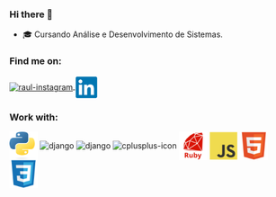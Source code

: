 ### Hi there 👋
- 🎓 Cursando Análise e Desenvolvimento de Sistemas.

### Find me on:
<a href="https://www.instagram.com/raull_oliiveira/">
  <img align="center" alt="raul-instagram" width="40" height="40" src="https://upload.wikimedia.org/wikipedia/commons/thumb/a/a5/Instagram_icon.png/1024px-Instagram_icon.png">
</a>

<a href="https://www.linkedin.com/in/raul-oliveira1231/">
  <img align="center" alt="raul-linkedin" width="40" height="40" src="https://raw.githubusercontent.com/devicons/devicon/master/icons/linkedin/linkedin-original.svg">
</a>


### Work with:
<p>
  <img align="center" alt="python-icon" width="50" height="50" src="https://github.com/walkxcode/dashboard-icons/blob/main/svg/python.svg">
  <img align="center" alt="django" width="50" height="50" src="https://www.svgrepo.com/show/353657/django-icon.svg">
  <img align="center" alt="django" width="50" height="50" src="https://encrypted-tbn0.gstatic.com/images?q=tbn:ANd9GcSiyu1SrRlanRtL3ysswdN7d5CoaJcvSgOEq7oy01IOWuLGmd2HPnq6k2ALJDFtpqQHeDk&usqp=CAU">
  <img align="center" alt="cplusplus-icon" width="50" height="50" src="https://user-images.githubusercontent.com/42747200/46140125-da084900-c26d-11e8-8ea7-c45ae6306309.png">
  <img align="center" alt="ruby-icon" width="50" height="50" src="https://raw.githubusercontent.com/devicons/devicon/master/icons/ruby/ruby-plain-wordmark.svg">
  <img align="center" alt="javascript-icon" width="50" height="50" src="https://raw.githubusercontent.com/devicons/devicon/master/icons/javascript/javascript-original.svg">
  <img align="center" alt="html-icon" width="50" height="50" src="https://raw.githubusercontent.com/devicons/devicon/master/icons/html5/html5-original.svg">
  <img align="center" alt="css-icon" width="50" height="50" src="https://raw.githubusercontent.com/devicons/devicon/master/icons/css3/css3-original.svg">
</p>


<!--
**sandersonraul/sandersonraul** is a ✨ _special_ ✨ repository because its `README.md` (this file) appears on your GitHub profile.

Here are some ideas to get you started:

- 🔭 I’m currently working on ...
- 🌱 I’m currently learning ...
- 👯 I’m looking to collaborate on ...
- 🤔 I’m looking for help with ...
- 💬 Ask me about ...
- 📫 How to reach me: ...
- 😄 Pronouns: ...
- ⚡ Fun fact: ...
-->
